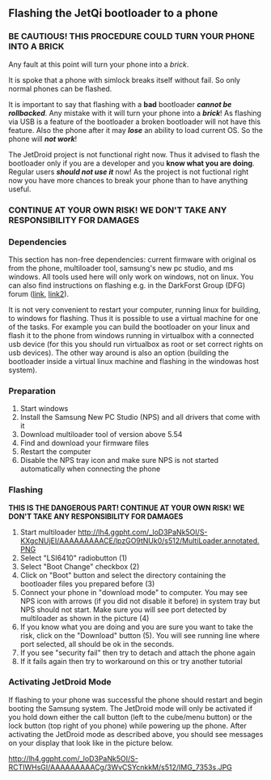 ## Flashing the JetQi bootloader to a phone ##

### BE CAUTIOUS! THIS PROCEDURE COULD TURN YOUR PHONE INTO A BRICK ###
Any fault at this point will turn your phone into a _brick_.

It is spoke that a phone with simlock breaks itself without fail.
So only normal phones can be flashed.

It is important to say that flashing with a **bad** bootloader _**cannot be rollbacked**_. Any mistake with it will turn your phone into a _**brick**_! As flashing via USB is a feature of the bootloader a broken bootloader will not have this feature. Also the phone after it may _**lose**_ an ability to load current OS. So the phone will _**not work**_!

The JetDroid project is not functional right now. Thus it advised to flash the bootloader only if you are a developer and you **know what you are doing**. Regular users _**should not use it**_ now! As the project is not fuctional right now you have more chances to break your phone than to have anything useful.

### CONTINUE AT YOUR OWN RISK! WE DON'T TAKE ANY RESPONSIBILITY FOR DAMAGES ###

### Dependencies ###
This section has non-free dependencies: current firmware with original os from the phone, multiloader tool, samsung's new pc studio, and ms windows. All tools used here will only work on windows, not on linux. You can also find instructions on flashing e.g. in the DarkForst Group (DFG) forum ([link](http://darkforestgroup.com/forum/index.php?topic=752.0), [link2](http://darkforestgroup.com/samsung-flash-guide)).

It is not very convenient to restart your computer, running linux for building, to windows for flashing. Thus it is possible to use a virtual machine for one of the tasks. For example you can build the bootloader on your linux and flash it to the phone from windows running in virtualbox with a connected usb device (for this you should run virtualbox as root or set correct rights on usb devices). The other way around is also an option (building the bootloader inside a virtual linux machine and flashing in the windowas host system).

### Preparation ###
  1. Start windows
  1. Install the Samsung New PC Studio (NPS) and all drivers that come with it
  1. Download multiloader tool of version above 5.54
  1. Find and download your firmware files
  1. Restart the computer
  1. Disable the NPS tray icon and make sure NPS is not started automatically when connecting the phone

### Flashing ###
**THIS IS THE DANGEROUS PART! CONTINUE AT YOUR OWN RISK! WE DON'T TAKE ANY RESPONSIBILITY FOR DAMAGES**
  1. Start multiloader
http://lh4.ggpht.com/_loD3PaNk5OI/S-KXgcNUjEI/AAAAAAAAACE/lpzGO9tNUk0/s512/MultiLoader.annotated.PNG
  1. Select "LSI6410" radiobutton (1)
  1. Select "Boot Change" checkbox (2)
  1. Click on "Boot" button and select the directory containing the bootloader files you prepared before (3)
  1. Connect your phone in "download mode" to computer. You may see NPS icon with arrows (if you did not disable it before) in system tray but NPS should not start. Make sure you will see port detected by multiloader as shown in the picture (4)
  1. If you know what you are doing and you are sure you want to take the risk, click on the "Download" button (5). You will see running line where port selected, all should be ok in the seconds.
  1. If you see "security fail" then try to detach and attach the phone again
  1. If it fails again then try to workaround on this or try another tutorial

### Activating JetDroid Mode ###
If flashing to your phone was successful the phone should restart and begin booting the Samsung system. The JetDroid mode will only be activated if you hold down either the call button (left to the cube/menu button) or the lock button (top right of you phone) while powering up the phone.
After activating the JetDroid mode as described above, you should see messages on your display that look like in the picture below.

http://lh4.ggpht.com/_loD3PaNk5OI/S-RCTIWHsGI/AAAAAAAAACg/3WvCSYcnkkM/s512/IMG_7353s.JPG
